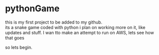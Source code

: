 # pythonGame

this is my first project to be added to my github. </br>
its a snake game coded with python 
i plan on working more on it, like updates and stuff.
I wan tto make an attempt to run on AWS, lets see how that goes 

so lets begin.

